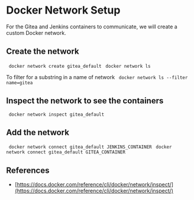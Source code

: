 # Docker Network Setup

For the Gitea and Jenkins containers to communicate, we will create a custom Docker network.

## Create the network

`` docker network create gitea_default``
`` docker network ls`` 

To filter for a substring in a name of network
`` docker network ls --filter name=gitea``

## Inspect the network to see the containers
`` docker network inspect gitea_default``

## Add the network
`` docker network connect gitea_default JENKINS_CONTAINER``
`` docker network connect gitea_default GITEA_CONTAINER``

## References
- [https://docs.docker.com/reference/cli/docker/network/inspect/](https://docs.docker.com/reference/cli/docker/network/inspect/)
